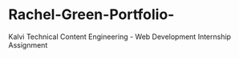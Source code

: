 # Rachel-Green-Portfolio-
Kalvi Technical Content Engineering - Web Development Internship Assignment
